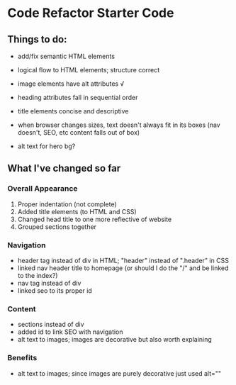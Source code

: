 # Code Refactor Starter Code

## Things to do:
- add/fix semantic HTML elements
- logical flow to HTML elements; structure correct
- image elements have alt attributes √
- heading attributes fall in sequential order
- title elements concise and descriptive

- when browser changes sizes, text doesn't always fit in its boxes (nav doesn't, SEO, etc content falls out of box)
- alt text for hero bg?

## What I've changed so far

### Overall Appearance
1. Proper indentation (not complete)
2. Added title elements (to HTML and CSS)
3. Changed head title to one more reflective of website
4. Grouped sections together

### Navigation
- header tag instead of div in HTML; "header" instead of ".header" in CSS
- linked nav header title to homepage (or should I do the "/" and be linked to the index?)
- nav tag instead of div
- linked seo to its proper id

### Content
- sections instead of div
- added id to link SEO with navigation
- alt text to images; images are decorative but also worth explaining

### Benefits
- alt text to images; since images are purely decorative just used alt=""

    
